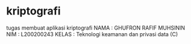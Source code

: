 # kriptografi
tugas membuat aplikasi kriptografi
NAMA : GHUFRON RAFIF MUHSININ
NIM  : L200200243
KELAS : Teknologi keamanan dan privasi data (C)
